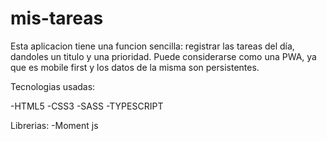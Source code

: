 # mis-tareas
Esta aplicacion tiene una funcion sencilla: registrar las tareas del día, dandoles un titulo y una prioridad.
Puede considerarse como una PWA, ya que es mobile first y los datos de la misma son persistentes.

Tecnologias usadas:

 -HTML5
 -CSS3
 -SASS
 -TYPESCRIPT
 
 Librerias:
  -Moment js
